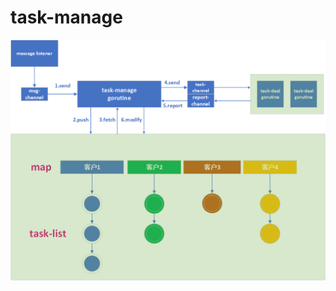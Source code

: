 # task-manage

![image](https://github.com/zengxiaobai/task-manage/blob/master/images/taskmanager.png)
